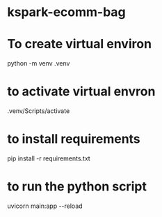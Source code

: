 # kspark-ecomm-bag

# To create virtual environ
python -m venv .venv
# to activate virtual envron
.venv/Scripts/activate

# to install requirements
pip install -r requirements.txt

# to run the python script
uvicorn main:app --reload